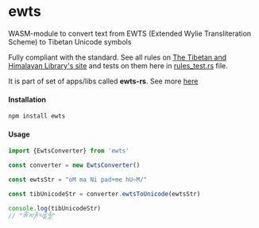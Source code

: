# ewts

WASM-module to convert text from EWTS (Extended Wylie Transliteration Scheme) to Tibetan Unicode symbols

Fully compliant with the standard. See all rules on
[The Tibetan and Himalayan Library's site](https://www.thlib.org/reference/transliteration/#!essay=/thl/ewts/rules/) 
and tests on them here in [rules_test.rs](https://github.com/emgyrz/ewts-rs/blob/master/ewts/src/rules_test.rs) file.

It is part of set of apps/libs called **ewts-rs**.
See more [here](https://github.com/emgyrz/ewts-rs)


#### Installation
```sh
npm install ewts
```

#### Usage
```javascript
import {EwtsConverter} from 'ewts'

const converter = new EwtsConverter()

const ewtsStr = "oM ma Ni pad+me hU~M/"

const tibUnicodeStr = converter.ewtsToUnicode(ewtsStr)

console.log(tibUnicodeStr)
// "ཨོཾ་མ་ཎི་པདྨེ་ཧཱུྃ།"

```



